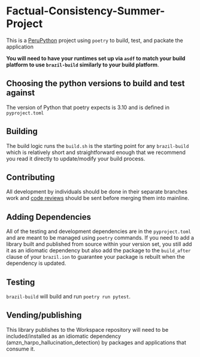 # Factual-Consistency-Summer-Project

This is a [PeruPython](https://builderhub.corp.amazon.com/docs/brazil/user-guide/python-peru.html)
project using `poetry` to build, test, and packate the application

**You will need to have your runtimes set up via `asdf` to match your build platform to
use `brazil-build` similarly to your build platform**.

## Choosing the python versions to build and test against

The version of Python that poetry expects is 3.10 and is defined in `pyproject.toml`

## Building

The build logic runs the `build.sh` is the starting point for any `brazil-build` which is relatively short
and straightforward enough that we recommend you read it directly to update/modify your build process.

## Contributing
All development by individuals should be done in their separate branches work and [code reviews](https://builderhub.corp.amazon.com/docs/crux/user-guide/howto.html) should be sent before merging them into mainline.

## Adding Dependencies

All of the testing and development dependencies are in the `pyproject.toml` and are meant to be managed using `poetry` commands. If you need to add a library built and published from source within your version set, you still add it as an idiomatic dependency but also add the package to the `build_after` clause of your `brazil.ion` to guarantee your package is rebuilt when the dependency is updated.

## Testing

`brazil-build` will build and run `poetry run pytest`.

## Vending/publishing

This library publishes to the Workspace repository will need to be included/installed as an idiomatic dependency (amzn_harpo_hallucination_detection) by packages and applications that consume it.